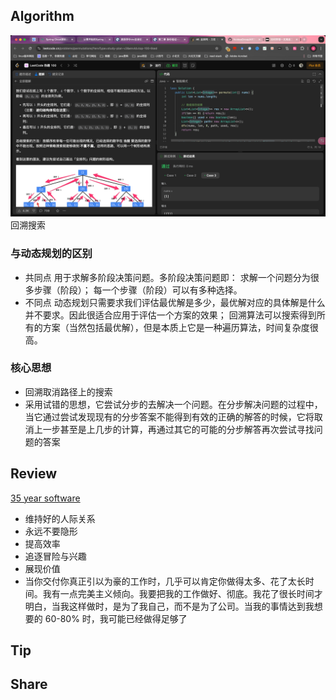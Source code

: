 ## Algorithm

![算法](../../images/temp/sisyphus-2024-08-04-lc.png)
回溯搜索
### 与动态规划的区别
- 共同点
用于求解多阶段决策问题。多阶段决策问题即：
求解一个问题分为很多步骤（阶段）；
每一个步骤（阶段）可以有多种选择。
- 不同点
动态规划只需要求我们评估最优解是多少，最优解对应的具体解是什么并不要求。因此很适合应用于评估一个方案的效果；
回溯算法可以搜索得到所有的方案（当然包括最优解），但是本质上它是一种遍历算法，时间复杂度很高。

### 核心思想

- 回溯取消路径上的搜索
- 采用试错的思想，它尝试分步的去解决一个问题。在分步解决问题的过程中，当它通过尝试发现现有的分步答案不能得到有效的正确的解答的时候，它将取消上一步甚至是上几步的计算，再通过其它的可能的分步解答再次尝试寻找问题的答案

## Review

[35 year software](https://dev.jimgrey.net/2024/07/03/lessons-learned-in-35-years-of-making-software/?ref=dailydev)
- 维持好的人际关系
- 永远不要隐形
- 提高效率
- 追逐冒险与兴趣
- 展现价值
- 当你交付你真正引以为豪的工作时，几乎可以肯定你做得太多、花了太长时间。我有一点完美主义倾向。我要把我的工作做好、彻底。我花了很长时间才明白，当我这样做时，是为了我自己，而不是为了公司。当我的事情达到我想要的 60-80% 时，我可能已经做得足够了

## Tip

## Share
